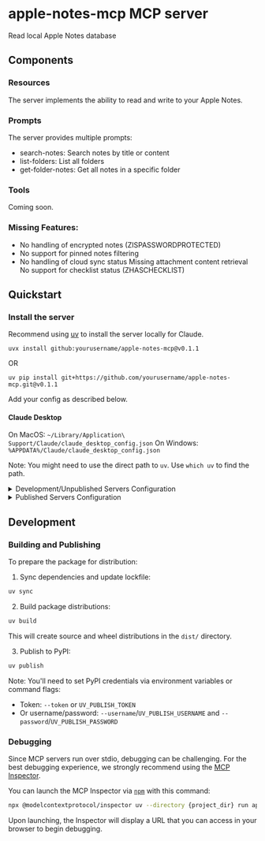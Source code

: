 # apple-notes-mcp MCP server

Read local Apple Notes database

## Components

### Resources

The server implements the ability to read and write to your Apple Notes.

### Prompts

The server provides multiple prompts:
- search-notes: Search notes by title or content
- list-folders: List all folders
- get-folder-notes: Get all notes in a specific folder

### Tools

Coming soon.

### Missing Features:

- No handling of encrypted notes (ZISPASSWORDPROTECTED)
- No support for pinned notes filtering
- No handling of cloud sync status
Missing attachment content retrieval
No support for checklist status (ZHASCHECKLIST)

## Quickstart

### Install the server

Recommend using [uv](https://docs.astral.sh/uv/getting-started/installation/) to install the server locally for Claude.

```
uvx install github:yourusername/apple-notes-mcp@v0.1.1
```
OR
```
uv pip install git+https://github.com/yourusername/apple-notes-mcp.git@v0.1.1
```

Add your config as described below.

#### Claude Desktop

On MacOS: `~/Library/Application\ Support/Claude/claude_desktop_config.json`
On Windows: `%APPDATA%/Claude/claude_desktop_config.json`

Note: You might need to use the direct path to `uv`. Use `which uv` to find the path.

<details>
  <summary>Development/Unpublished Servers Configuration</summary>
  
  ```json
  "mcpServers": {
    "apple-notes-mcp": {
      "command": "uv",
      "args": [
        "--directory",
        "{project_dir}",
        "run",
        "apple-notes-mcp"
      ]
    }
  }
  ```
</details>

<details>
  <summary>Published Servers Configuration</summary>
  
  ```json
  "mcpServers": {
    "apple-notes-mcp": {
      "command": "uvx",
      "args": [
        "apple-notes-mcp"
      ]
    }
  }
  ```
</details>

## Development

### Building and Publishing

To prepare the package for distribution:

1. Sync dependencies and update lockfile:
```bash
uv sync
```

2. Build package distributions:
```bash
uv build
```

This will create source and wheel distributions in the `dist/` directory.

3. Publish to PyPI:
```bash
uv publish
```

Note: You'll need to set PyPI credentials via environment variables or command flags:
- Token: `--token` or `UV_PUBLISH_TOKEN`
- Or username/password: `--username`/`UV_PUBLISH_USERNAME` and `--password`/`UV_PUBLISH_PASSWORD`

### Debugging

Since MCP servers run over stdio, debugging can be challenging. For the best debugging
experience, we strongly recommend using the [MCP Inspector](https://github.com/modelcontextprotocol/inspector).


You can launch the MCP Inspector via [`npm`](https://docs.npmjs.com/downloading-and-installing-node-js-and-npm) with this command:

```bash
npx @modelcontextprotocol/inspector uv --directory {project_dir} run apple-notes-mcp
```


Upon launching, the Inspector will display a URL that you can access in your browser to begin debugging.